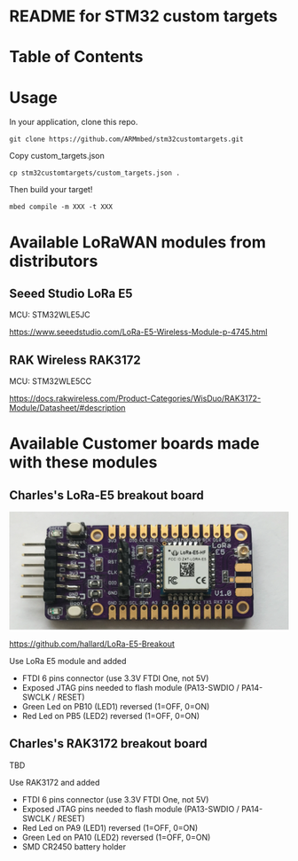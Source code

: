 # README for STM32 custom targets

Table of Contents
=================


# Usage

In your application, clone this repo.

````
git clone https://github.com/ARMmbed/stm32customtargets.git
````

Copy custom_targets.json

````
cp stm32customtargets/custom_targets.json .
````

Then build your target!

````
mbed compile -m XXX -t XXX
````


# Available LoRaWAN modules from distributors

## Seeed Studio LoRa E5

MCU: STM32WLE5JC

https://www.seeedstudio.com/LoRa-E5-Wireless-Module-p-4745.html

## RAK Wireless RAK3172

MCU: STM32WLE5CC

https://docs.rakwireless.com/Product-Categories/WisDuo/RAK3172-Module/Datasheet/#description

# Available Customer boards made with these modules

## Charles's LoRa-E5 breakout board

<img src="https://github.com/hallard/LoRa-E5-Breakout/blob/main/pictures/LoRa-E5-Breakout-top.png">

https://github.com/hallard/LoRa-E5-Breakout

Use LoRa E5 module and added 

- FTDI 6 pins connector (use 3.3V FTDI One, not 5V)
- Exposed JTAG pins needed to flash module (PA13-SWDIO / PA14-SWCLK / RESET)
- Green Led on PB10 (LED1) reversed (1=OFF, 0=ON)
- Red Led on PB5 (LED2) reversed (1=OFF, 0=ON)

## Charles's RAK3172 breakout board

TBD

Use RAK3172 and added 

- FTDI 6 pins connector (use 3.3V FTDI One, not 5V)
- Exposed JTAG pins needed to flash module (PA13-SWDIO / PA14-SWCLK / RESET)
- Red Led on PA9 (LED1) reversed (1=OFF, 0=ON)
- Green Led on PA10 (LED2) reversed (1=OFF, 0=ON)
- SMD CR2450 battery holder



